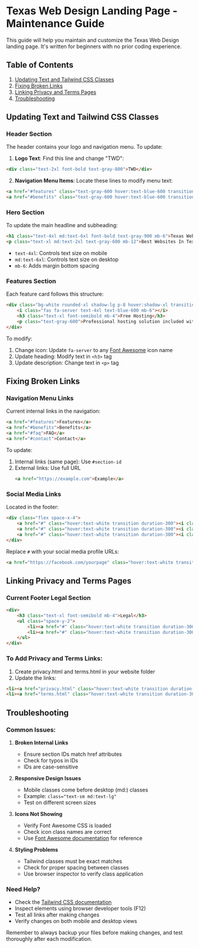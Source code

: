 # Texas Web Design Landing Page - Maintenance Guide

This guide will help you maintain and customize the Texas Web Design landing page. It's written for beginners with no prior coding experience.

## Table of Contents
1. [Updating Text and Tailwind CSS Classes](#updating-text-and-tailwind-css-classes)
2. [Fixing Broken Links](#fixing-broken-links)
3. [Linking Privacy and Terms Pages](#linking-privacy-and-terms-pages)
4. [Troubleshooting](#troubleshooting)

## Updating Text and Tailwind CSS Classes

### Header Section
The header contains your logo and navigation menu. To update:

1. **Logo Text**: Find this line and change "TWD":
```html
<div class="text-2xl font-bold text-gray-800">TWD</div>
```

2. **Navigation Menu Items**: Locate these lines to modify menu text:
```html
<a href="#features" class="text-gray-600 hover:text-blue-600 transition duration-300">Features</a>
<a href="#benefits" class="text-gray-600 hover:text-blue-600 transition duration-300">Benefits</a>
```

### Hero Section
To update the main headline and subheading:

```html
<h1 class="text-4xl md:text-6xl font-bold text-gray-900 mb-6">Texas Web Design</h1>
<p class="text-xl md:text-2xl text-gray-600 mb-12">Best Websites In Texas</p>
```

- `text-4xl`: Controls text size on mobile
- `md:text-6xl`: Controls text size on desktop
- `mb-6`: Adds margin bottom spacing

### Features Section
Each feature card follows this structure:
```html
<div class="bg-white rounded-xl shadow-lg p-8 hover:shadow-xl transition duration-300">
    <i class="fas fa-server text-4xl text-blue-600 mb-6"></i>
    <h3 class="text-xl font-semibold mb-4">Free Hosting</h3>
    <p class="text-gray-600">Professional hosting solution included with every website package.</p>
</div>
```

To modify:
1. Change icon: Update `fa-server` to any [Font Awesome](https://fontawesome.com/icons) icon name
2. Update heading: Modify text in `<h3>` tag
3. Update description: Change text in `<p>` tag

## Fixing Broken Links

### Navigation Menu Links
Current internal links in the navigation:
```html
<a href="#features">Features</a>
<a href="#benefits">Benefits</a>
<a href="#faq">FAQ</a>
<a href="#contact">Contact</a>
```

To update:
1. Internal links (same page): Use `#section-id`
2. External links: Use full URL
   ```html
   <a href="https://example.com">Example</a>
   ```

### Social Media Links
Located in the footer:
```html
<div class="flex space-x-4">
    <a href="#" class="hover:text-white transition duration-300"><i class="fab fa-facebook"></i></a>
    <a href="#" class="hover:text-white transition duration-300"><i class="fab fa-twitter"></i></a>
    <a href="#" class="hover:text-white transition duration-300"><i class="fab fa-linkedin"></i></a>
</div>
```

Replace `#` with your social media profile URLs:
```html
<a href="https://facebook.com/yourpage" class="hover:text-white transition duration-300">
```

## Linking Privacy and Terms Pages

### Current Footer Legal Section
```html
<div>
    <h3 class="text-xl font-semibold mb-4">Legal</h3>
    <ul class="space-y-2">
        <li><a href="#" class="hover:text-white transition duration-300">Privacy Policy</a></li>
        <li><a href="#" class="hover:text-white transition duration-300">Terms of Service</a></li>
    </ul>
</div>
```

### To Add Privacy and Terms Links:
1. Create privacy.html and terms.html in your website folder
2. Update the links:
```html
<li><a href="privacy.html" class="hover:text-white transition duration-300">Privacy Policy</a></li>
<li><a href="terms.html" class="hover:text-white transition duration-300">Terms of Service</a></li>
```

## Troubleshooting

### Common Issues:

1. **Broken Internal Links**
   - Ensure section IDs match href attributes
   - Check for typos in IDs
   - IDs are case-sensitive

2. **Responsive Design Issues**
   - Mobile classes come before desktop (md:) classes
   - Example: `class="text-sm md:text-lg"`
   - Test on different screen sizes

3. **Icons Not Showing**
   - Verify Font Awesome CSS is loaded
   - Check icon class names are correct
   - Use [Font Awesome documentation](https://fontawesome.com/icons) for reference

4. **Styling Problems**
   - Tailwind classes must be exact matches
   - Check for proper spacing between classes
   - Use browser inspector to verify class application

### Need Help?
- Check the [Tailwind CSS documentation](https://tailwindcss.com/docs)
- Inspect elements using browser developer tools (F12)
- Test all links after making changes
- Verify changes on both mobile and desktop views

Remember to always backup your files before making changes, and test thoroughly after each modification.